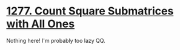 [1277. Count Square Submatrices with All Ones](https://leetcode.com/problems/count-square-submatrices-with-all-ones)
===
Nothing here! I'm probably too lazy QQ.